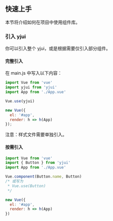 ## 快速上手

本节将介绍如何在项目中使用组件库。

### 引入 yjui

你可以引入整个 yjui，或是根据需要仅引入部分组件。

#### 完整引入

在 main.js 中写入以下内容：

```javascript
import Vue from 'vue'
import yjui from 'yjui'
import App from './App.vue'

Vue.use(yjui)

new Vue({
  el: '#app',
  render: h => h(App)
});
```

注意：样式文件需要单独引入。


#### 按需引入

```javascript
import Vue from 'vue'
import { Button } from 'yjui'
import App from './App.vue'

Vue.component(Button.name, Button)
/* 或写为
 * Vue.use(Button)
 */

new Vue({
  el: '#app',
  render: h => h(App)
})
```
